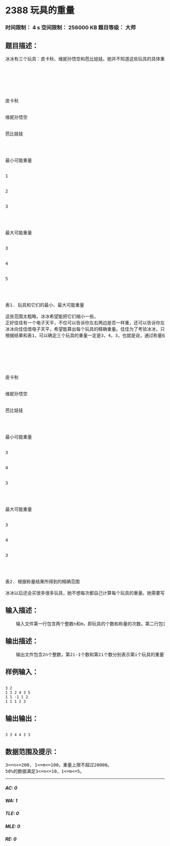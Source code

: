 # 2388 玩具的重量   
### 时间限制： 4 s     空间限制： 256000 KB     题目等级： 大师  
## 题目描述：  

<pre>
冰冰有三个玩具：皮卡秋、维妮孙悟空和芭比娃娃。她并不知道这些玩具的具体重量（采用NOI单位），但是知道每个玩具重量的大概范围，如下表：




 


皮卡秋


维妮孙悟空


芭比娃娃




最小可能重量


1


2


3




最大可能重量


3


4


5




表1. 玩具和它们的最小、最大可能重量
 
这些范围太粗略，冰冰希望能把它们缩小一些。
正好佳佳有一个电子天平，不仅可以告诉你左右两边是否一样重，还可以告诉你左边比右边重（或轻）多少。天平很大，左右两边都可以放任意多件玩具。
冰冰向佳佳借电子天平，希望能算出每个玩具的精确重量。佳佳为了考验冰冰，只允许她把任意一个玩具往天平的左侧和右侧最多各放一次。例如，如果她曾经把皮卡秋放在天平的左侧，则她不能再次把它放在天平的左侧。冰冰同意了。她一共称量了两次，结果如下（数字表示左边比右边重多少）：
根据结果和表1，可以确定三个玩具的重量一定是3，4，3，也就是说，通过称量结果所得到的更新后的重量范围是：




 


皮卡秋


维妮孙悟空


芭比娃娃




最小可能重量


3


4


3




最大可能重量


3


4


3




表2. 根据称量结果所得到的精确范围
 
冰冰以后还会买很多很多玩具，她不想每次都自己计算每个玩具的重量。她需要写一个程序计算每个玩具最精确的重量下限和上限，你能帮她吗？
</pre>
  
  
## 输入描述：  

<pre>
    输入文件第一行包含两个整数n和m，即玩具的个数和称量的次数。第二行包含2n个数，第2i-1个数和第2i个数分别表示第i个玩具的重量初始下限和初始上限。以下m行，每行前三个数L，R，D表示左边的玩具数、右边的玩具数和左右两边的重量差(L, R>=0)，接下来的L个数为天平左边的玩具编号，再接下来的R个数为天平右边的玩具编号。输入保证每个玩具在天平的每一边最多出现一次。
</pre>
  
  
## 输出描述：  

<pre>
    输出文件包含2n个整数，第2i-1个数和第2i个数分别表示第i个玩具的重量下限和上限，即最小可能的整数重量和最大可能的整数重量。如果无解（可能是天平坏了），只输出一个数-1。
</pre>
  
  
## 样例输入：  

<pre><code>
3 2
1 3 2 4 3 5
1 1 -1 1 2
1 1 1 2 3
</code></pre>
  
  
## 输出输出：  

<pre><code>
3 3 4 4 3 3
</code></pre>
  
  
## 数据范围及提示：  

<pre>
3<=n<=200, 1<=m<=100，重量上限不超过20000。
50%的数据满足3<=n<=10，1<=m<=5。
</pre>
  
  
***  

##### AC: 0  
##### WA: 1  
##### TLE: 0  
##### MLE: 0  
##### RE: 0  
